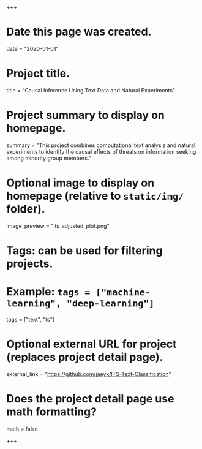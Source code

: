 +++
# Date this page was created.
date = "2020-01-01"

# Project title.
title = "Causal Inference Using Text Data and Natural Experiments"

# Project summary to display on homepage.
summary = "This project combines computational text analysis and natural experiments to identify the causal effects of threats on information seeking among minority group members."

# Optional image to display on homepage (relative to `static/img/` folder).
image_preview = "its_adjusted_plot.png"

# Tags: can be used for filtering projects.
# Example: `tags = ["machine-learning", "deep-learning"]`
tags = ["text", "ts"]

# Optional external URL for project (replaces project detail page).
external_link = "https://github.com/jaeyk/ITS-Text-Classification"

# Does the project detail page use math formatting?
math = false

+++

